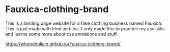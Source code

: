 # Fauxica-clothing-brand
This is a landing page website for a fake clothing business named Fauxica. This is just made with html and css. I only made this to practice my css skils and learns some more about css anmations and stuff.

https://whonehuljain.github.io/Fauxica-clothing-brand/
